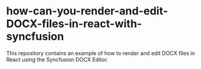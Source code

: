 # how-can-you-render-and-edit-DOCX-files-in-react-with-syncfusion
This repository contains an example of how to render and edit DOCX files in React using the Syncfusion DOCX Editor.
